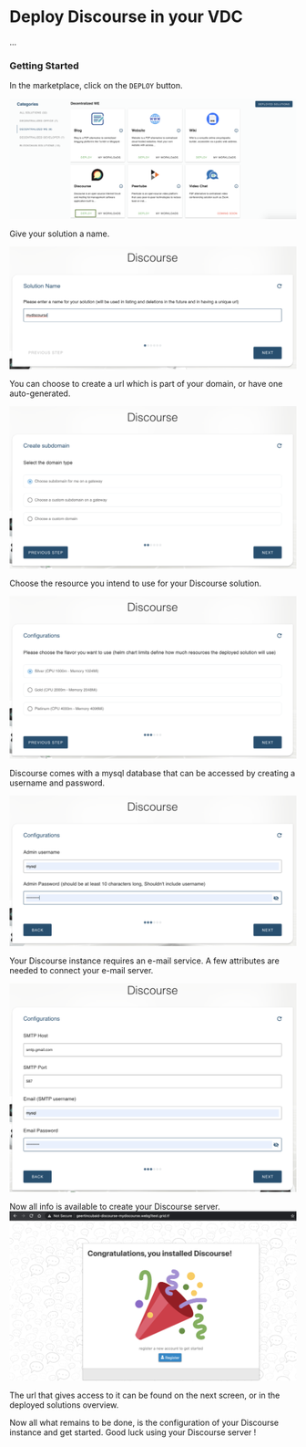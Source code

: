 # Deploy Discourse in your VDC

...

### Getting Started

In the marketplace, click on the `DEPLOY` button. 

![](img/evdc_marketplace_discourse_widget.png)

Give your solution a name.

![](img/evdc_discourse_01_name.png)

You can choose to create a url which is part of your domain, or have one auto-generated. 

![](img/evdc_discourse_02_domain.png)

Choose the resource you intend to use for your Discourse solution. 

![](img/evdc_discourse_03_flavour.png)

Discourse comes with a mysql database that can be accessed by creating a username and password. 

![](img/evdc_discourse_04_configuration.png)

Your Discourse instance requires an e-mail service. A few attributes are needed to connect your e-mail server. 

![](img/evdc_discourse_05_mailsetup.png)

Now all info is available to create your Discourse server. 
![](img/evdc_discourse_06_success.png)

The url that gives access to it can be found on the next screen, or in the deployed solutions overview. 

Now all what remains to be done, is the configuration of your Discourse instance and get started. Good luck using your Discourse server !